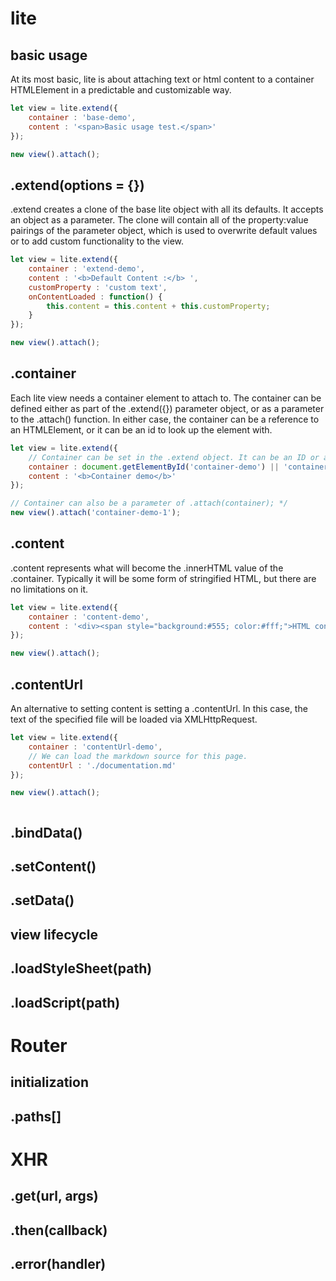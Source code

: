 # lite  

## basic usage
At its most basic, lite is about attaching text or html content to a container HTMLElement in a predictable and customizable way. 

```javascript 
let view = lite.extend({
    container : 'base-demo',
    content : '<span>Basic usage test.</span>'
});

new view().attach();
```
<div id='base-demo'></div>

## .extend(options = {})
.extend creates a clone of the base lite object with all its defaults. It accepts an object as a parameter. The clone will contain all of the property:value pairings of the parameter object, which is used to overwrite default values or to add custom functionality to the view.

```javascript 
let view = lite.extend({
    container : 'extend-demo',
    content : '<b>Default Content :</b> ',
    customProperty : 'custom text',
    onContentLoaded : function() { 
        this.content = this.content + this.customProperty;
    }
});

new view().attach();
```
<div id='extend-demo'></div>

## .container 
Each lite view needs a container element to attach to. The container can be defined either as part of the .extend({}) parameter object, or as a parameter to the .attach() function. In either case, the container can be a reference to an HTMLElement, or it can be an id to look up the element with. 

```javascript
let view = lite.extend({
    // Container can be set in the .extend object. It can be an ID or an HTMLElement
    container : document.getElementById('container-demo') || 'container-demo',
    content : '<b>Container demo</b>'
});

// Container can also be a parameter of .attach(container); */
new view().attach('container-demo-1');
```
<div id='container-demo'></div>

## .content 
.content represents what will become the .innerHTML value of the .container. Typically it will be some form of stringified HTML, but there are no limitations on it.

```javascript
let view = lite.extend({
    container : 'content-demo',
    content : '<div><span style="background:#555; color:#fff;">HTML content: </span><span style="border:solid thin #555; padding:0em .2em;">Typical content will be a HTML string</span></div>'
});

new view().attach();
```
<div id='content-demo'></div>

## .contentUrl
An alternative to setting content is setting a .contentUrl. In this case, the text of the specified file will be loaded via XMLHttpRequest.

```javascript
let view = lite.extend({
    container : 'contentUrl-demo',
    // We can load the markdown source for this page.
    contentUrl : './documentation.md'
});

new view().attach();
```
<div id='contentUrl-demo' style='max-height:100px; overflow:scroll;'></div>


## .bindData()

## .setContent()

## .setData()

## view lifecycle

## .loadStyleSheet(path)

## .loadScript(path)



# Router

## initialization

## .paths[]

# XHR

## .get(url, args)

## .then(callback)

## .error(handler)
